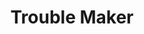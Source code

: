 --- 
title: "Trouble Maker"
publishdate: "2019-3-11T16:48:46+02:00"
src: "https://365manga.net/manga/trouble-maker"
image: "https://data.365manga.net/images/thumbnails/24726-trouble-maker.jpg"
description: "Each chapter focuses on a different couple: Chapter 1: Doctor's Evil PLot Chapter 2 : Secretary's Strategy The Kenichi who attracts the attention of other people regardless of whether they are old or young, male or female, is being pursued passionately by his brother's secretary Matsuzaki. Once, Kenichi got drunk accidentally and ended up having sex with Matsuzaki. Chapter 3: Photographer's Melancholy"
---